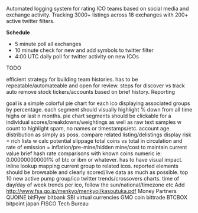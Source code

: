 Automated logging system for rating ICO teams based on social media and exchange activity.
Tracking 3000+ listings across 18 exchanges with 200+ active twitter filters.

**Schedule**

* 5 minute poll all exchanges
* 10 minute check for new and add symbols to twitter filter
* 4:00 UTC daily poll for twitter activity on new ICOs

TODO

efficient strategy for building team histories. has to be repeatable/automateable and open for review.
steps for discover vs track
auto remove stock tickers/accounts based on brief history.
Reporting

goal is a simple colorful pie chart for each ico displaying associated groups by percentage. each segment should visually highlight % down from all time highs or last n months.
pie chart segments should be clickable for a individual scores/breakdowns/weightings as well as raw text samples w count to highlight spam, no names or timestamps/etc.
account age distribution as simply as poss.
compare related listing/delistings
display risk = rich lists w calc potential slippage
total coins vs total in circulation and rate of emission = inflation/pre-mine/hidden mine/cost to maintain current value
brief hash rate comparisons with known coins numeric ie: 0.000000000001% of btc or ibm or whatever. has to have visual impact.
inline lookup mapping current group to related icos.
reported elements should be browsable and clearly scored/live data as much as possible.
top 10 new active pump group/ico twitter trends/crossovers charts.
time of day/day of week trends per ico, follow the sun/national/timezone etc
Add http://www.fsa.go.jp/menkyo/menkyoj/kasoutuka.pdf Money Partners QUOINE bitFlyer bitbank SBI virtual currencies GMO coin bittrade BTCBOX bitpoint japan FISCO Tech Bureau
